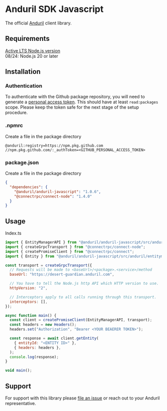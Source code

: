 # Anduril SDK Javascript

The official [Anduril](https://www.anduril.com/) client library.

## Requirements

[Active LTS Node.js version](https://nodejs.org/en/about/previous-releases)  
08/24: Node.js 20 or later

## Installation

### Authentication

To authenticate with the Github package repository, you will need to generate a [personal access token](https://docs.github.com/en/authentication/keeping-your-account-and-data-secure/managing-your-personal-access-tokens#creating-a-personal-access-token-classic). This should have at least `read:packages` scope. Please keep the token safe for the next stage of the setup procedure.

### .npmrc
Create a file in the package directory

```
@anduril:registry=https://npm.pkg.github.com
//npm.pkg.github.com/:_authToken=<GITHUB_PERSONAL_ACCESS_TOKEN>
```

### package.json
Create a file in the package directory

```json
{
  "dependencies": {
    "@anduril/anduril-javascript": "1.0.6",
    "@connectrpc/connect-node": "1.4.0"
  }
}
```

## Usage

Index.ts

```javascript
import { EntityManagerAPI } from "@anduril/anduril-javascript/src/anduril/entitymanager/v1/entity_manager_api.pub_connect.js";
import { createGrpcTransport } from "@connectrpc/connect-node";
import { createPromiseClient } from "@connectrpc/connect";
import { Entity } from "@anduril/anduril-javascript/src/anduril/entitymanager/v1/entity.pub_pb.js";

const transport = createGrpcTransport({
  // Requests will be made to <baseUrl>/<package>.<service>/method
  baseUrl: "https://desert-guardian.anduril.com",

  // You have to tell the Node.js http API which HTTP version to use.
  httpVersion: "2",

  // Interceptors apply to all calls running through this transport.
  interceptors: [],
});

async function main() {
  const client = createPromiseClient(EntityManagerAPI, transport);
  const headers = new Headers();
  headers.set("Authorization", "Bearer <YOUR BEAERER TOKEN>");

  const response = await client.getEntity(
    { entityId: "<ENTITY ID>" },
    { headers: headers },
  );
  console.log(response);
}

void main();
```

## Support

For support with this library please [file an issue](https://github.com/anduril/anduril-javascript/issues/new) or reach out to your Anduril representative. 




